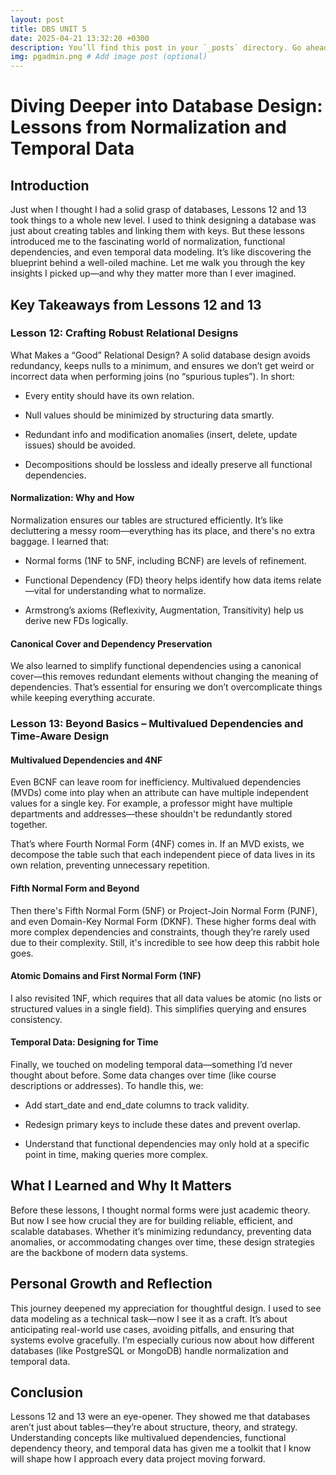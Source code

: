 ```yaml
---
layout: post
title: DBS UNIT 5
date: 2025-04-21 13:32:20 +0300
description: You’ll find this post in your `_posts` directory. Go ahead and edit it and re-build the site to see your changes. # Add post description (optional)
img: pgadmin.png # Add image post (optional)
---
```


# Diving Deeper into Database Design: Lessons from Normalization and Temporal Data
## Introduction

Just when I thought I had a solid grasp of databases, Lessons 12 and 13 took things to a whole new level. I used to think designing a database was just about creating tables and linking them with keys. But these lessons introduced me to the fascinating world of normalization, functional dependencies, and even temporal data modeling. It’s like discovering the blueprint behind a well-oiled machine. Let me walk you through the key insights I picked up—and why they matter more than I ever imagined.

## Key Takeaways from Lessons 12 and 13
### Lesson 12: Crafting Robust Relational Designs
What Makes a “Good” Relational Design?
A solid database design avoids redundancy, keeps nulls to a minimum, and ensures we don’t get weird or incorrect data when performing joins (no “spurious tuples”). In short:

- Every entity should have its own relation.

- Null values should be minimized by structuring data smartly.

- Redundant info and modification anomalies (insert, delete, update issues) should be avoided.

- Decompositions should be lossless and ideally preserve all functional dependencies.

#### Normalization: Why and How
Normalization ensures our tables are structured efficiently. It’s like decluttering a messy room—everything has its place, and there's no extra baggage. I learned that:

- Normal forms (1NF to 5NF, including BCNF) are levels of refinement.

- Functional Dependency (FD) theory helps identify how data items relate—vital for understanding what to normalize.

- Armstrong’s axioms (Reflexivity, Augmentation, Transitivity) help us derive new FDs logically.

#### Canonical Cover and Dependency Preservation
We also learned to simplify functional dependencies using a canonical cover—this removes redundant elements without changing the meaning of dependencies. That’s essential for ensuring we don’t overcomplicate things while keeping everything accurate.

### Lesson 13: Beyond Basics – Multivalued Dependencies and Time-Aware Design
#### Multivalued Dependencies and 4NF
Even BCNF can leave room for inefficiency. Multivalued dependencies (MVDs) come into play when an attribute can have multiple independent values for a single key. For example, a professor might have multiple departments and addresses—these shouldn't be redundantly stored together.

That’s where Fourth Normal Form (4NF) comes in. If an MVD exists, we decompose the table such that each independent piece of data lives in its own relation, preventing unnecessary repetition.

#### Fifth Normal Form and Beyond
Then there's Fifth Normal Form (5NF) or Project-Join Normal Form (PJNF), and even Domain-Key Normal Form (DKNF). These higher forms deal with more complex dependencies and constraints, though they’re rarely used due to their complexity. Still, it's incredible to see how deep this rabbit hole goes.

#### Atomic Domains and First Normal Form (1NF)
I also revisited 1NF, which requires that all data values be atomic (no lists or structured values in a single field). This simplifies querying and ensures consistency.

#### Temporal Data: Designing for Time
Finally, we touched on modeling temporal data—something I’d never thought about before. Some data changes over time (like course descriptions or addresses). To handle this, we:

- Add start_date and end_date columns to track validity.

- Redesign primary keys to include these dates and prevent overlap.

- Understand that functional dependencies may only hold at a specific point in time, making queries more complex.

## What I Learned and Why It Matters
Before these lessons, I thought normal forms were just academic theory. But now I see how crucial they are for building reliable, efficient, and scalable databases. Whether it’s minimizing redundancy, preventing data anomalies, or accommodating changes over time, these design strategies are the backbone of modern data systems.

## Personal Growth and Reflection
This journey deepened my appreciation for thoughtful design. I used to see data modeling as a technical task—now I see it as a craft. It’s about anticipating real-world use cases, avoiding pitfalls, and ensuring that systems evolve gracefully. I’m especially curious now about how different databases (like PostgreSQL or MongoDB) handle normalization and temporal data.

## Conclusion
Lessons 12 and 13 were an eye-opener. They showed me that databases aren’t just about tables—they’re about structure, theory, and strategy. Understanding concepts like multivalued dependencies, functional dependency theory, and temporal data has given me a toolkit that I know will shape how I approach every data project moving forward.

